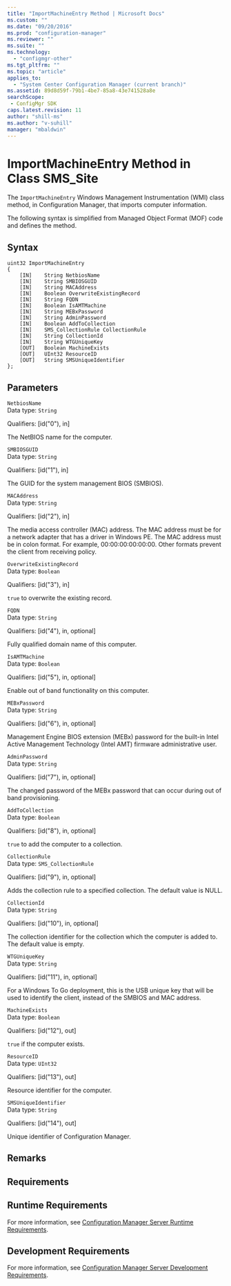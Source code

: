 ```yaml
---
title: "ImportMachineEntry Method | Microsoft Docs"
ms.custom: ""
ms.date: "09/20/2016"
ms.prod: "configuration-manager"
ms.reviewer: ""
ms.suite: ""
ms.technology:
  - "configmgr-other"
ms.tgt_pltfrm: ""
ms.topic: "article"
applies_to:
  - "System Center Configuration Manager (current branch)"
ms.assetid: 89d8d59f-79b1-4be7-85a8-43e741528a8esearchScope: - ConfigMgr SDK
caps.latest.revision: 11
author: "shill-ms"
ms.author: "v-suhill"
manager: "mbaldwin"
---
```

# ImportMachineEntry Method in Class SMS_Site
The `ImportMachineEntry` Windows Management Instrumentation (WMI) class method, in Configuration Manager, that imports computer information.  

 The following syntax is simplified from Managed Object Format (MOF) code and defines the method.  

## Syntax  

```  
uint32 ImportMachineEntry   
{  
    [IN]    String NetbiosName  
    [IN]    String SMBIOSGUID  
    [IN]    String MACAddress  
    [IN]    Boolean OverwriteExistingRecord  
    [IN]    String FQDN  
    [IN]    Boolean IsAMTMachine  
    [IN]    String MEBxPassword  
    [IN]    String AdminPassword  
    [IN]    Boolean AddToCollection  
    [IN]    SMS_CollectionRule CollectionRule  
    [IN]    String CollectionId  
    [IN]    String WTGUniqueKey  
    [OUT]   Boolean MachineExists  
    [OUT]   UInt32 ResourceID  
    [OUT]   String SMSUniqueIdentifier  
};  
```  

## Parameters  
 `NetbiosName`  
 Data type: `String`  

 Qualifiers: [id("0"), in]  

 The NetBIOS name for the computer.  

 `SMBIOSGUID`  
 Data type: `String`  

 Qualifiers: [id("1"), in]  

 The GUID for the system management BIOS (SMBIOS).  

 `MACAddress`  
 Data type: `String`  

 Qualifiers: [id("2"), in]  

 The media access controller (MAC) address. The MAC address must be for a network adapter that has a driver in Windows PE. The MAC address must be in colon format. For example, 00:00:00:00:00:00. Other formats prevent the client from receiving policy.  

 `OverwriteExistingRecord`  
 Data type: `Boolean`  

 Qualifiers: [id("3"), in]  

 `true` to overwrite the existing record.  

 `FQDN`  
 Data type: `String`  

 Qualifiers: [id("4"), in, optional]  

 Fully qualified domain name of this computer.  

 `IsAMTMachine`  
 Data type: `Boolean`  

 Qualifiers: [id("5"), in, optional]  

 Enable out of band functionality on this computer.  

 `MEBxPassword`  
 Data type: `String`  

 Qualifiers: [id("6"), in, optional]  

 Management Engine BIOS extension (MEBx) password for the built-in Intel Active Management Technology (Intel AMT) firmware administrative user.  

 `AdminPassword`  
 Data type: `String`  

 Qualifiers: [id("7"), in, optional]  

 The changed password of the MEBx password that can occur during out of band provisioning.  

 `AddToCollection`  
 Data type: `Boolean`  

 Qualifiers: [id("8"), in, optional]  

 `true` to add the computer to a collection.  

 `CollectionRule`  
 Data type: `SMS_CollectionRule`  

 Qualifiers: [id("9"), in, optional]  

 Adds the collection rule to a specified collection. The default value is NULL.  

 `CollectionId`  
 Data type: `String`  

 Qualifiers: [id("10"), in, optional]  

 The collection identifier for the collection which the computer is added to. The default value is empty.  

 `WTGUniqueKey`  
 Data type: `String`  

 Qualifiers: [id("11"), in, optional]  

 For a Windows To Go deployment, this is the USB unique key that will be used to identify the client, instead of the SMBIOS and MAC address.  

 `MachineExists`  
 Data type: `Boolean`  

 Qualifiers: [id("12"), out]  

 `true` if the computer exists.  

 `ResourceID`  
 Data type: `UInt32`  

 Qualifiers: [id("13"), out]  

 Resource identifier for the computer.  

 `SMSUniqueIdentifier`  
 Data type: `String`  

 Qualifiers: [id("14"), out]  

 Unique identifier of Configuration Manager.  

## Remarks  

## Requirements  

## Runtime Requirements  
 For more information, see [Configuration Manager Server Runtime Requirements](../../../../../develop/core/reqs/server-runtime-requirements.md).  

## Development Requirements  
 For more information, see [Configuration Manager Server Development Requirements](../../../../../develop/core/reqs/server-development-requirements.md).
